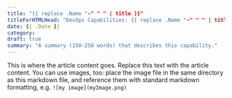 ```yaml
---
title: "{{ replace .Name "-" " " | title }}"
titleForHTMLHead: "DevOps Capabilities: {{ replace .Name "-" " " | title }}" # TODO: can we DRY this out?
date: {{ .Date }}
category: 
draft: true
summary: "A summary (150-250 words) that describes this capability."
---
```


This is where the article content goes. Replace this text with the article content. You can use images, too: place the image file in the same directory as this markdown file, and reference them with standard markdown formatting, e.g. `![my image](myImage.png)`